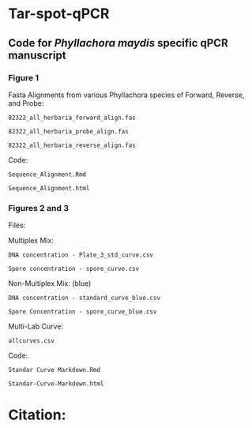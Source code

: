# Tar-spot-qPCR
## Code for <i>Phyllachora maydis</i> specific qPCR manuscript
### Figure 1
Fasta Alignments from various Phyllachora species of Forward, Reverse, and Probe:

	82322_all_herbaria_forward_align.fas

	82322_all_herbaria_probe_align.fas

	82322_all_herbaria_reverse_align.fas


Code:

	Sequence_Alignment.Rmd

	Sequence_Alignment.html


### Figures 2 and 3
Files:

Multiplex Mix:

	DNA concentration - Plate_3_std_curve.csv

	Spore concentration - spore_curve.csv


Non-Multiplex Mix: (blue)

	DNA concentration - standard_curve_blue.csv

	Spore Concentration - spore_curve_blue.csv


Multi-Lab Curve:

	allcurves.csv

Code:

	Standar Curve Markdown.Rmd

	Standar-Curve-Markdown.html


# Citation:

